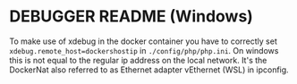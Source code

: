 # DEBUGGER README (Windows)

To make use of xdebug in the docker container you have to correctly set `xdebug.remote_host=dockershostip` in `./config/php/php.ini`. On windows this is not equal to the regular ip address on the local network. It's the DockerNat also referred to as Ethernet adapter vEthernet (WSL) in ipconfig.